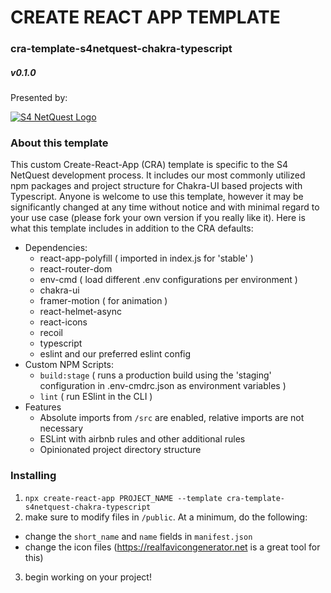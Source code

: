 # CREATE REACT APP TEMPLATE
### cra-template-s4netquest-chakra-typescript
##### v0.1.0

Presented by:

<a href="https://s4netquest.com"><img src="https://s4-netquest.github.io/react-scorm-provider/images/s4-logo.png" alt="S4 NetQuest Logo" style="display: block; max-width: 250px;" /></a>

### About this template
This custom Create-React-App (CRA) template is specific to the S4 NetQuest development process. It includes our most commonly utilized npm packages and project structure for Chakra-UI based projects with Typescript. Anyone is welcome to use this template, however it may be significantly changed at any time without notice and with minimal regard to your use case (please fork your own version if you really like it). Here is what this template includes in addition to the CRA defaults:

* Dependencies:
  * react-app-polyfill ( imported in index.js for 'stable' )
  * react-router-dom
  * env-cmd ( load different .env configurations per environment )
  * chakra-ui
  * framer-motion ( for animation )
  * react-helmet-async
  * react-icons
  * recoil
  * typescript
  * eslint and our preferred eslint config
* Custom NPM Scripts:
  * `build:stage` ( runs a production build using the 'staging' configuration in .env-cmdrc.json as environment variables )
  * `lint` ( run ESlint in the CLI )
* Features
  * Absolute imports from `/src` are enabled, relative imports are not necessary
  * ESLint with airbnb rules and other additional rules
  * Opinionated project directory structure

### Installing
1. `npx create-react-app PROJECT_NAME --template cra-template-s4netquest-chakra-typescript`
2. make sure to modify files in `/public`. At a minimum, do the following:
  - change the `short_name` and `name` fields in `manifest.json`
  - change the icon files (https://realfavicongenerator.net is a great tool for this)
3. begin working on your project!
